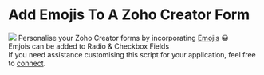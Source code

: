 <h1> Add Emojis To A Zoho Creator Form </h1>
<img src="https://seniorplanet.org/wp-content/uploads/2021/07/Emojis.png">
Personalise your Zoho Creator forms by incorporating <a href = https://emojipedia.org/emojis>Emojis</a> 😀 
<br>Emjois can be added to Radio & Checkbox Fields
<br>If you need assistance customising this script for your application, feel free to <a href="https://au.linkedin.com/in/ariadar">connect</a>.
